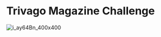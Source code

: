 # Trivago Magazine Challenge
![i_ay64Bn_400x400](https://user-images.githubusercontent.com/17013371/61430897-039d7880-a945-11e9-92ee-69d716c76549.png)
